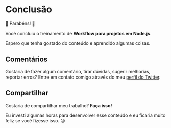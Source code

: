 # Conclusão

🎉 Parabéns! 🎉

Você concluiu o treinamento de **Workflow para projetos em Node.js**.

Espero que tenha gostado do conteúdo e aprendido algumas coisas.

## Comentários

Gostaria de fazer algum comentário, tirar dúvidas, sugerir melhorias, reportar erros? Entre em contato comigo através do meu [perfil do Twitter](https://twitter.com/robertoachar).

## Compartilhar

Gostaria de compartilhar meu trabalho? **Faça isso!**

Eu investi algumas horas para desenvolver esse conteúdo e eu ficaria muito feliz se você fizesse isso. 😉
